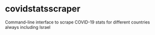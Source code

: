 # covidstatsscraper
Command-line interface to scrape COVID-19 stats for different countries always including Israel
